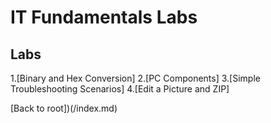 <h1>IT Fundamentals Labs</h1>

<h2>Labs</h2>
1.[Binary and Hex Conversion]
2.[PC Components]
3.[Simple Troubleshooting Scenarios]
4.[Edit a Picture and ZIP]




[Back to root])(/index.md)
